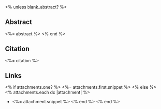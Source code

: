 <% unless blank_abstract? %>
## Abstract

<%= abstract %>
<% end %>

## Citation

<%= citation %>

## Links

<% if attachments.one? %>
<%= attachments.first.snippet %>
<% else %>
<% attachments.each do |attachment| %>
* <%= attachment.snippet %>
<% end %>
<% end %>
